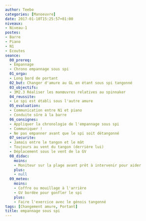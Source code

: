 ```yaml
---
author: Teebo
categories: [Manoeuvre]
date: 2017-01-10T15:25:57+01:00
niveaux:
- Niveau-1
postes:
- Barre
- Piano
- N1
- Ecoutes
seance:
  00_prereq:
  - Empannage
  - Chrono empannage sous spi
  01_orga:
  - Long bord de portant
  02_but: Changer d'amure au GL en étant sous spi tangonné
  03_objectifs:
  - 3M2.3 Réaliser les manœuvres relatives au spinnaker
  04_reussite:
  - Le spi est établi sous l'autre amure
  05_evaluation:
  - Communication entre N1 et piano
  - Conduite sûre à la barre
  06_consignes:
  - Appliquer la chronologie de l'empannage sous spi
  - Communiquer !
  - Ne pas empanner avant que le spi soit détangonné
  07_securite:
  - Jamais entre le tangon et le mât
  - Toujours au vent du tangon (derrière lui)
  - Déplacement sous le vent de la GV
  08_didac:
    moins:
    - Moniteur sur la plage avant prêt à intervenir pour aider
    plus:
    - null
  09_meteo:
    moins:
    - Coffre ou mouillage à l'arrière
    - GV bordée pour gonfler le spi
    plus:
    - Faire l'exercice avec le génois tangonné
tags: [Changement amure, Portant]
title: empannage sous spi
---
```

